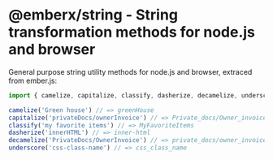 # @emberx/string - String transformation methods for node.js and browser

General purpose string utility methods for node.js and browser, extraced from ember.js:

```js
import { camelize, capitalize, classify, dasherize, decamelize, underscore } from '@emberx/string';

camelize('Green house') // => greenHouse
capitalize('privateDocs/ownerInvoice') // => Private_docs/Owner_invoice
classify('my favorite items') // => MyFavoriteItems
dasherize('innerHTML') // => inner-html
decamelize('PrivateDocs/OwnerInvoice') // => private_docs/owner_invoice
underscore('css-class-name') // => css_class_name
```
